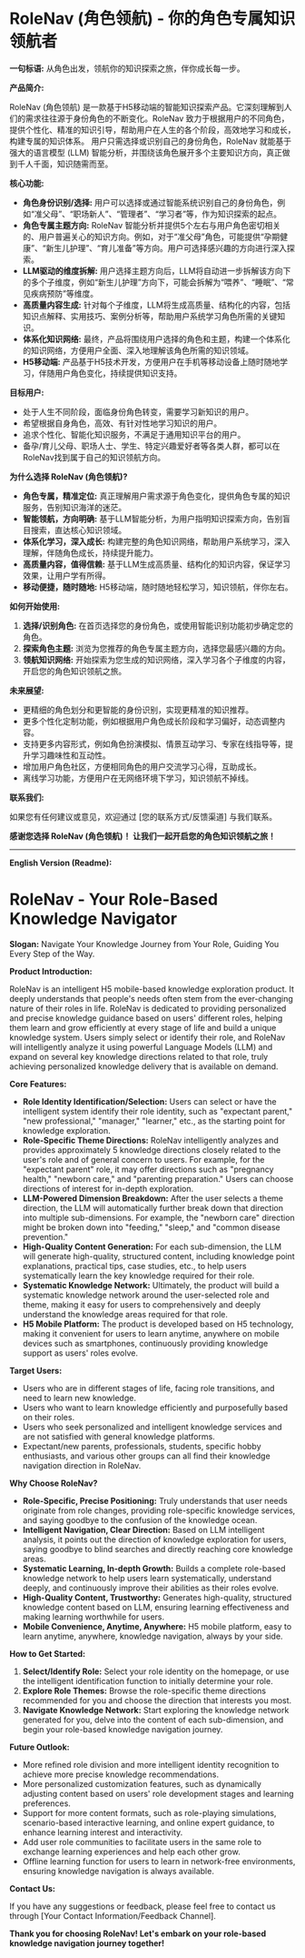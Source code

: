 # RoleNav (角色领航) - 你的角色专属知识领航者

**一句标语:**  从角色出发，领航你的知识探索之旅，伴你成长每一步。

**产品简介:**

RoleNav (角色领航) 是一款基于H5移动端的智能知识探索产品。它深刻理解到人们的需求往往源于身份角色的不断变化。RoleNav 致力于根据用户的不同角色，提供个性化、精准的知识引导，帮助用户在人生的各个阶段，高效地学习和成长，构建专属的知识体系。  用户只需选择或识别自己的身份角色，RoleNav 就能基于强大的语言模型 (LLM)  智能分析，并围绕该角色展开多个主要知识方向，真正做到千人千面，知识随需而至。

**核心功能:**

* **角色身份识别/选择:** 用户可以选择或通过智能系统识别自己的身份角色，例如“准父母”、“职场新人”、“管理者”、“学习者”等，作为知识探索的起点。
* **角色专属主题方向:**  RoleNav 智能分析并提供5个左右与用户角色密切相关的、用户普遍关心的知识方向。例如，对于“准父母”角色，可能提供“孕期健康”、“新生儿护理”、“育儿准备”等方向。用户可选择感兴趣的方向进行深入探索。
* **LLM驱动的维度拆解:**  用户选择主题方向后，LLM将自动进一步拆解该方向下的多个子维度，例如“新生儿护理”方向下，可能会拆解为“喂养”、“睡眠”、“常见疾病预防”等维度。
* **高质量内容生成:**  针对每个子维度，LLM将生成高质量、结构化的内容，包括知识点解释、实用技巧、案例分析等，帮助用户系统学习角色所需的关键知识。
* **体系化知识网络:**  最终，产品将围绕用户选择的角色和主题，构建一个体系化的知识网络，方便用户全面、深入地理解该角色所需的知识领域。
* **H5移动端:**  产品基于H5技术开发，方便用户在手机等移动设备上随时随地学习，伴随用户角色变化，持续提供知识支持。

**目标用户:**

* 处于人生不同阶段，面临身份角色转变，需要学习新知识的用户。
* 希望根据自身角色，高效、有针对性地学习知识的用户。
* 追求个性化、智能化知识服务，不满足于通用知识平台的用户。
* 备孕/育儿父母、职场人士、学生、特定兴趣爱好者等各类人群，都可以在RoleNav找到属于自己的知识领航方向。

**为什么选择 RoleNav (角色领航)?**

* **角色专属，精准定位:**  真正理解用户需求源于角色变化，提供角色专属的知识服务，告别知识海洋的迷茫。
* **智能领航，方向明确:**  基于LLM智能分析，为用户指明知识探索方向，告别盲目搜索，直达核心知识领域。
* **体系化学习，深入成长:**  构建完整的角色知识网络，帮助用户系统学习，深入理解，伴随角色成长，持续提升能力。
* **高质量内容，值得信赖:**  基于LLM生成高质量、结构化的知识内容，保证学习效果，让用户学有所得。
* **移动便捷，随时随地:**  H5移动端，随时随地轻松学习，知识领航，伴你左右。

**如何开始使用:**

1. **选择/识别角色:**  在首页选择您的身份角色，或使用智能识别功能初步确定您的角色。
2. **探索角色主题:**  浏览为您推荐的角色专属主题方向，选择您最感兴趣的方向。
3. **领航知识网络:**  开始探索为您生成的知识网络，深入学习各个子维度的内容，开启您的角色知识领航之旅。

**未来展望:**

* 更精细的角色划分和更智能的身份识别，实现更精准的知识推荐。
* 更多个性化定制功能，例如根据用户角色成长阶段和学习偏好，动态调整内容。
* 支持更多内容形式，例如角色扮演模拟、情景互动学习、专家在线指导等，提升学习趣味性和互动性。
* 增加用户角色社区，方便相同角色的用户交流学习心得，互助成长。
* 离线学习功能，方便用户在无网络环境下学习，知识领航不掉线。

**联系我们:**

如果您有任何建议或意见，欢迎通过 [您的联系方式/反馈渠道]  与我们联系。

**感谢您选择 RoleNav (角色领航)！  让我们一起开启您的角色知识领航之旅！**

---

**English Version (Readme):**

# RoleNav - Your Role-Based Knowledge Navigator

**Slogan:** Navigate Your Knowledge Journey from Your Role, Guiding You Every Step of the Way.

**Product Introduction:**

RoleNav is an intelligent H5 mobile-based knowledge exploration product. It deeply understands that people's needs often stem from the ever-changing nature of their roles in life. RoleNav is dedicated to providing personalized and precise knowledge guidance based on users' different roles, helping them learn and grow efficiently at every stage of life and build a unique knowledge system. Users simply select or identify their role, and RoleNav will intelligently analyze it using powerful Language Models (LLM) and expand on several key knowledge directions related to that role, truly achieving personalized knowledge delivery that is available on demand.

**Core Features:**

* **Role Identity Identification/Selection:** Users can select or have the intelligent system identify their role identity, such as "expectant parent," "new professional," "manager," "learner," etc., as the starting point for knowledge exploration.
* **Role-Specific Theme Directions:** RoleNav intelligently analyzes and provides approximately 5 knowledge directions closely related to the user's role and of general concern to users. For example, for the "expectant parent" role, it may offer directions such as "pregnancy health," "newborn care," and "parenting preparation." Users can choose directions of interest for in-depth exploration.
* **LLM-Powered Dimension Breakdown:** After the user selects a theme direction, the LLM will automatically further break down that direction into multiple sub-dimensions. For example, the "newborn care" direction might be broken down into "feeding," "sleep," and "common disease prevention."
* **High-Quality Content Generation:** For each sub-dimension, the LLM will generate high-quality, structured content, including knowledge point explanations, practical tips, case studies, etc., to help users systematically learn the key knowledge required for their role.
* **Systematic Knowledge Network:** Ultimately, the product will build a systematic knowledge network around the user-selected role and theme, making it easy for users to comprehensively and deeply understand the knowledge areas required for that role.
* **H5 Mobile Platform:** The product is developed based on H5 technology, making it convenient for users to learn anytime, anywhere on mobile devices such as smartphones, continuously providing knowledge support as users' roles evolve.

**Target Users:**

* Users who are in different stages of life, facing role transitions, and need to learn new knowledge.
* Users who want to learn knowledge efficiently and purposefully based on their roles.
* Users who seek personalized and intelligent knowledge services and are not satisfied with general knowledge platforms.
* Expectant/new parents, professionals, students, specific hobby enthusiasts, and various other groups can all find their knowledge navigation direction in RoleNav.

**Why Choose RoleNav?**

* **Role-Specific, Precise Positioning:** Truly understands that user needs originate from role changes, providing role-specific knowledge services, and saying goodbye to the confusion of the knowledge ocean.
* **Intelligent Navigation, Clear Direction:** Based on LLM intelligent analysis, it points out the direction of knowledge exploration for users, saying goodbye to blind searches and directly reaching core knowledge areas.
* **Systematic Learning, In-depth Growth:** Builds a complete role-based knowledge network to help users learn systematically, understand deeply, and continuously improve their abilities as their roles evolve.
* **High-Quality Content, Trustworthy:** Generates high-quality, structured knowledge content based on LLM, ensuring learning effectiveness and making learning worthwhile for users.
* **Mobile Convenience, Anytime, Anywhere:** H5 mobile platform, easy to learn anytime, anywhere, knowledge navigation, always by your side.

**How to Get Started:**

1. **Select/Identify Role:** Select your role identity on the homepage, or use the intelligent identification function to initially determine your role.
2. **Explore Role Themes:** Browse the role-specific theme directions recommended for you and choose the direction that interests you most.
3. **Navigate Knowledge Network:** Start exploring the knowledge network generated for you, delve into the content of each sub-dimension, and begin your role-based knowledge navigation journey.

**Future Outlook:**

* More refined role division and more intelligent identity recognition to achieve more precise knowledge recommendations.
* More personalized customization features, such as dynamically adjusting content based on users' role development stages and learning preferences.
* Support for more content formats, such as role-playing simulations, scenario-based interactive learning, and online expert guidance, to enhance learning interest and interactivity.
* Add user role communities to facilitate users in the same role to exchange learning experiences and help each other grow.
* Offline learning function for users to learn in network-free environments, ensuring knowledge navigation is always available.

**Contact Us:**

If you have any suggestions or feedback, please feel free to contact us through [Your Contact Information/Feedback Channel].

**Thank you for choosing RoleNav! Let's embark on your role-based knowledge navigation journey together!**

